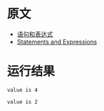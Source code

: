 # 原文
- [语句和表达式](https://course.rs/basic/base-type/statement-expression.html)
- [Statements and Expressions](https://doc.rust-lang.org/book/ch03-03-how-functions-work.html#statements-and-expressions)

# 运行结果
~~~shell
value is 4

value is 2

~~~